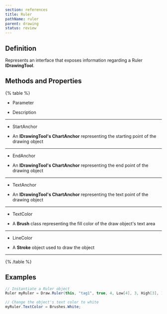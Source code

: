 ```yaml
---
section: references
title: Ruler
pathName: ruler
parent: drawing
status: review
---
```


## Definition

Represents an interface that exposes information regarding a Ruler **IDrawingTool**.

## Methods and Properties

{% table %}

* Parameter

* Description

---

* StartAnchor

* An **IDrawingTool's ChartAnchor** representing the starting point of the drawing object

---

* EndAnchor

* An **IDrawingTool's ChartAnchor** representing the end point of the drawing object

---

* TextAnchor

* An **IDrawingTool's ChartAnchor** representing the text point of the drawing object

---

* TextColor

* A **Brush** class representing the fill color of the draw object's text area

---

* LineColor

* A **Stroke** object used to draw the object

---

{% /table %}

## Examples

```csharp
// Instantiate a Ruler object
Ruler myRuler = Draw.Ruler(this, "tag1", true, 4, Low[4], 3, High[3], 1, Low[1]);

// Change the object's text color to white
myRuler.TextColor = Brushes.White;
```
